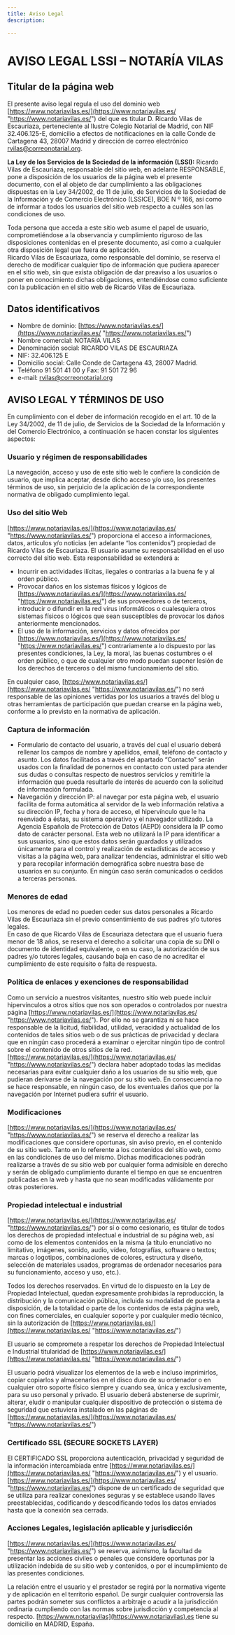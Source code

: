 ```yaml
---
title: Aviso Legal
description: 

---
```

# AVISO LEGAL LSSI – NOTARÍA VILAS

## Titular de la página web

El presente aviso legal regula el uso del dominio web [https://www.notariavilas.es/](https://www.notariavilas.es/ "https://www.notariavilas.es/") del que es titular D. Ricardo Vilas de Escauriaza, perteneciente al Ilustre Colegio Notarial de Madrid, con NIF 32.406.125-E, domicilio a efectos de notificaciones en la calle Conde de Cartagena 43, 28007 Madrid y dirección de correo electrónico rvilas@correonotarial.org.

**La Ley de los Servicios de la Sociedad de la información (LSSI):** Ricardo Vilas de Escauriaza, responsable del sitio web, en adelante RESPONSABLE, pone a disposición de los usuarios de la página web el presente documento, con el al objeto de dar cumplimiento a las obligaciones dispuestas en la Ley 34/2002, de 11 de julio, de Servicios de la Sociedad de la Información y de Comercio Electrónico (LSSICE), BOE N º 166, así como de informar a todos los usuarios del sitio web respecto a cuáles son las condiciones de uso.

Toda persona que acceda a este sitio web asume el papel de usuario, comprometiéndose a la observancia y cumplimiento riguroso de las disposiciones contenidas en el presente documento, así como a cualquier otra disposición legal que fuera de aplicación.  
Ricardo Vilas de Escauriaza, como responsable del dominio, se reserva el derecho de modificar cualquier tipo de información que pudiera aparecer en el sitio web, sin que exista obligación de dar preaviso a los usuarios o poner en conocimiento dichas obligaciones, entendiéndose como suficiente con la publicación en el sitio web de Ricardo Vilas de Escauriaza.

## Datos identificativos

* Nombre de dominio: [https://www.notariavilas.es/](https://www.notariavilas.es/ "https://www.notariavilas.es/")
* Nombre comercial: NOTARÍA VILAS
* Denominación social: RICARDO VILAS DE ESCAURIAZA
* NIF: 32.406.125 E
* Domicilio social: Calle Conde de Cartagena 43, 28007 Madrid.
* Teléfono 91 501 41 00 y Fax: 91 501 72 96
* e-mail: [rvilas@correonotarial.org](mailto:rvilas@correonotarial.org)

## AVISO LEGAL Y TÉRMINOS DE USO

En cumplimiento con el deber de información recogido en el art. 10 de la Ley 34/2002, de 11 de julio, de Servicios de la Sociedad de la Información y del Comercio Electrónico, a continuación se hacen constar los siguientes aspectos:

### Usuario y régimen de responsabilidades

La navegación, acceso y uso de este sitio web le confiere la condición de usuario, que implica aceptar, desde dicho acceso y/o uso, los presentes términos de uso, sin perjuicio de la aplicación de la correspondiente normativa de obligado cumplimiento legal.

### Uso del sitio Web

[https://www.notariavilas.es/](https://www.notariavilas.es/ "https://www.notariavilas.es/") proporciona el acceso a informaciones, datos, artículos y/o noticias (en adelante “los contenidos”) propiedad de Ricardo Vilas de Escauriaza. El usuario asume su responsabilidad en el uso correcto del sitio web. Esta responsabilidad se extenderá a:

* Incurrir en actividades ilícitas, ilegales o contrarias a la buena fe y al orden público.
* Provocar daños en los sistemas físicos y lógicos de [https://www.notariavilas.es/](https://www.notariavilas.es/ "https://www.notariavilas.es/") de sus proveedores o de terceros, introducir o difundir en la red virus informáticos o cualesquiera otros sistemas físicos o lógicos que sean susceptibles de provocar los daños anteriormente mencionados.
* El uso de la información, servicios y datos ofrecidos por [https://www.notariavilas.es/](https://www.notariavilas.es/ "https://www.notariavilas.es/") contrariamente a lo dispuesto por las presentes condiciones, la Ley, la moral, las buenas costumbres o el orden público, o que de cualquier otro modo puedan suponer lesión de los derechos de terceros o del mismo funcionamiento del sitio.

En cualquier caso, [https://www.notariavilas.es/](https://www.notariavilas.es/ "https://www.notariavilas.es/") no será responsable de las opiniones vertidas por los usuarios a través del blog u otras herramientas de participación que puedan crearse en la página web, conforme a lo previsto en la normativa de aplicación.

### Captura de información

* Formulario de contacto del usuario, a través del cual el usuario deberá rellenar los campos de nombre y apellidos, email, teléfono de contacto y asunto. Los datos facilitados a través del apartado “Contacto” serán usados con la finalidad de ponernos en contacto con usted para atender sus dudas o consultas respecto de nuestros servicios y remitirle la información que pueda resultarle de interés de acuerdo con la solicitud de información formulada.
* Navegación y dirección IP: al navegar por esta página web, el usuario facilita de forma automática al servidor de la web información relativa a su dirección IP, fecha y hora de acceso, el hipervínculo que le ha reenviado a éstas, su sistema operativo y el navegador utilizado. La Agencia Española de Protección de Datos (AEPD) considera la IP como dato de carácter personal. Esta web no utilizará la IP para identificar a sus usuarios, sino que estos datos serán guardados y utilizados únicamente para el control y realización de estadísticas de acceso y visitas a la página web, para analizar tendencias, administrar el sitio web y para recopilar información demográfica sobre nuestra base de usuarios en su conjunto. En ningún caso serán comunicados o cedidos a terceras personas.

### Menores de edad

Los menores de edad no pueden ceder sus datos personales a Ricardo Vilas de Escauriaza sin el previo consentimiento de sus padres y/o tutores legales.  
En caso de que Ricardo Vilas de Escauriaza detectara que el usuario fuera menor de 18 años, se reserva el derecho a solicitar una copia de su DNI o documento de identidad equivalente, o en su caso, la autorización de sus padres y/o tutores legales, causando baja en caso de no acreditar el cumplimiento de este requisito o falta de respuesta.

### Política de enlaces y exenciones de responsabilidad

Como un servicio a nuestros visitantes, nuestro sitio web puede incluir hipervínculos a otros sitios que nos son operados o controlados por nuestra página [https://www.notariavilas.es/](https://www.notariavilas.es/ "https://www.notariavilas.es/"). Por ello no se garantiza ni se hace responsable de la licitud, fiabilidad, utilidad, veracidad y actualidad de los contenidos de tales sitios web o de sus prácticas de privacidad y declara que en ningún caso procederá a examinar o ejercitar ningún tipo de control sobre el contenido de otros sitios de la red.  
[https://www.notariavilas.es/](https://www.notariavilas.es/ "https://www.notariavilas.es/") declara haber adoptado todas las medidas necesarias para evitar cualquier daño a los usuarios de su sitio web, que pudieran derivarse de la navegación por su sitio web. En consecuencia no se hace responsable, en ningún caso, de los eventuales daños que por la navegación por Internet pudiera sufrir el usuario.

### Modificaciones

[https://www.notariavilas.es/](https://www.notariavilas.es/ "https://www.notariavilas.es/") se reserva el derecho a realizar las modificaciones que considere oportunas, sin aviso previo, en el contenido de su sitio web. Tanto en lo referente a los contenidos del sitio web, como en las condiciones de uso del mismo. Dichas modificaciones podrán realizarse a través de su sitio web por cualquier forma admisible en derecho y serán de obligado cumplimiento durante el tiempo en que se encuentren publicadas en la web y hasta que no sean modificadas válidamente por otras posteriores.

### Propiedad intelectual e industrial

[https://www.notariavilas.es/](https://www.notariavilas.es/ "https://www.notariavilas.es/") por sí o como cesionario, es titular de todos los derechos de propiedad intelectual e industrial de su página web, así como de los elementos contenidos en la misma (a título enunciativo no limitativo, imágenes, sonido, audio, vídeo, fotografías, software o textos; marcas o logotipos, combinaciones de colores, estructura y diseño, selección de materiales usados, programas de ordenador necesarios para su funcionamiento, acceso y uso, etc.).

Todos los derechos reservados. En virtud de lo dispuesto en la Ley de Propiedad Intelectual, quedan expresamente prohibidas la reproducción, la distribución y la comunicación pública, incluida su modalidad de puesta a disposición, de la totalidad o parte de los contenidos de esta página web, con fines comerciales, en cualquier soporte y por cualquier medio técnico, sin la autorización de [https://www.notariavilas.es/](https://www.notariavilas.es/ "https://www.notariavilas.es/")

El usuario se compromete a respetar los derechos de Propiedad Intelectual e Industrial titularidad de [https://www.notariavilas.es/](https://www.notariavilas.es/ "https://www.notariavilas.es/")

El usuario podrá visualizar los elementos de la web e incluso imprimirlos, copiar copiarlos y almacenarlos en el disco duro de su ordenador o en cualquier otro soporte físico siempre y cuando sea, única y exclusivamente, para su uso personal y privado. El usuario deberá abstenerse de suprimir, alterar, eludir o manipular cualquier dispositivo de protección o sistema de seguridad que estuviera instalado en las páginas de [https://www.notariavilas.es/](https://www.notariavilas.es/ "https://www.notariavilas.es/")

### Certificado SSL (SECURE SOCKETS LAYER)

El CERTIFICADO SSL proporciona autenticación, privacidad y seguridad de la información intercambiada entre [https://www.notariavilas.es/](https://www.notariavilas.es/ "https://www.notariavilas.es/") y el usuario.  
[https://www.notariavilas.es/](https://www.notariavilas.es/ "https://www.notariavilas.es/") dispone de un certificado de seguridad que se utiliza para realizar conexiones seguras y se establece usando llaves preestablecidas, codificando y descodificando todos los datos enviados hasta que la conexión sea cerrada.

### Acciones Legales, legislación aplicable y jurisdicción

[https://www.notariavilas.es/](https://www.notariavilas.es/ "https://www.notariavilas.es/") se reserva, asimismo, la facultad de presentar las acciones civiles o penales que considere oportunas por la utilización indebida de su sitio web y contenidos, o por el incumplimiento de las presentes condiciones.

La relación entre el usuario y el prestador se regirá por la normativa vigente y de aplicación en el territorio español. De surgir cualquier controversia las partes podrán someter sus conflictos a arbitraje o acudir a la jurisdicción ordinaria cumpliendo con las normas sobre jurisdicción y competencia al respecto. [https://www.notariavilas](https://www.notariavilas).es tiene su domicilio en MADRID, España.